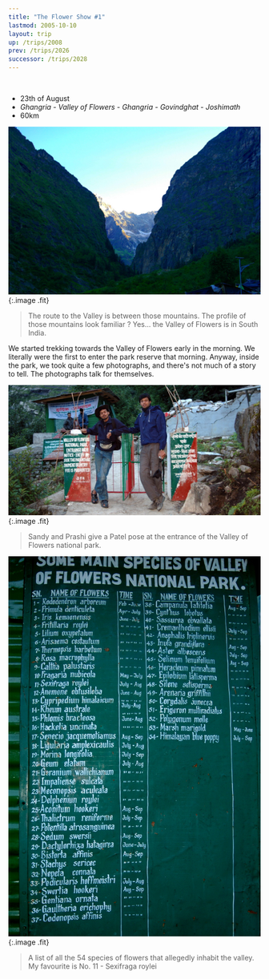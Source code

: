 ```yaml
---
title: "The Flower Show #1"
lastmod: 2005-10-10
layout: trip
up: /trips/2008
prev: /trips/2026
successor: /trips/2028
---
```


&nbsp;

- 23th of August
- _Ghangria - Valley of Flowers - Ghangria - Govindghat -               Joshimath_
- 60km


![DSC_0157.JPG](/images/photos/DSC_0157.JPG 'DSC_0157.JPG'){:.image .fit}

>  The route to the Valley is between those             mountains. The profile of those mountains look familiar ? Yes...             the Valley of Flowers is in South India. 

We started trekking towards the Valley of Flowers early in the             morning. We literally were the first to enter the park reserve             that morning. Anyway, inside the park, we took quite a few             photographs, and there's not much of a story to tell. The             photographs talk for themselves.

![DSC_0160.JPG](/images/photos/DSC_0160.JPG 'DSC_0160.JPG'){:.image .fit}

>  Sandy and Prashi give a Patel pose at the             entrance of the Valley of Flowers national park. 

![DSC_0161.JPG](/images/photos/DSC_0161.JPG 'DSC_0161.JPG'){:.image .fit}

>  A list of all the 54 species of flowers that             allegedly inhabit the valley. My favourite is No. 11 - Sexifraga             roylei 


